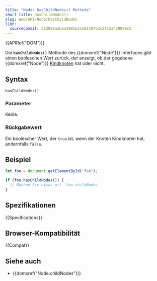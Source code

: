 ```yaml
---
title: "Node: hasChildNodes() Methode"
short-title: hasChildNodes()
slug: Web/API/Node/hasChildNodes
l10n:
  sourceCommit: 312081aabba3885b35a81107b3c2fc53428896c5
---
```


{{APIRef("DOM")}}

Die **`hasChildNodes()`** Methode des {{domxref("Node")}} Interfaces gibt einen booleschen Wert zurück, der anzeigt, ob der gegebene {{domxref("Node")}} [Kindknoten](/de/docs/Web/API/Node/childNodes) hat oder nicht.

## Syntax

```js-nolint
hasChildNodes()
```

### Parameter

Keine.

### Rückgabewert

Ein boolescher Wert, der `true` ist, wenn der Knoten Kindknoten hat, andernfalls `false`.

## Beispiel

```js
let foo = document.getElementById("foo");

if (foo.hasChildNodes()) {
  // Machen Sie etwas mit 'foo.childNodes'
}
```

## Spezifikationen

{{Specifications}}

## Browser-Kompatibilität

{{Compat}}

## Siehe auch

- {{domxref("Node.childNodes")}}
